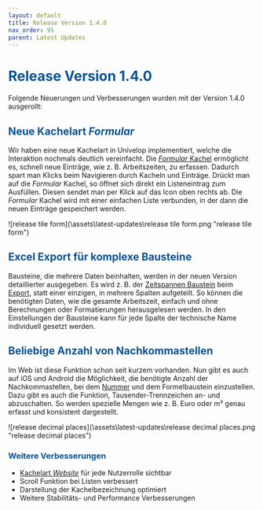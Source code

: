 ```yaml
---
layout: default
title: Release Version 1.4.0
nav_order: 95
parent: Latest Updates
---
```


# <span style="color:#0b5394">**Release Version 1.4.0**</span>

Folgende Neuerungen und Verbesserungen wurden mit der Version 1.4.0 ausgerollt:

## <span style="color:#0b5394">**Neue Kachelart *Formular***</span>
Wir haben eine neue Kachelart in Univelop implementiert, welche die Interaktion nochmals deutlich vereinfacht. Die [*Formular* Kachel](/docs/software-structure.html#-kachel-formular)  ermöglicht es, schnell neue Einträge, wie z. B. Arbeitszeiten, zu erfassen. Dadurch spart man Klicks beim Navigieren durch Kacheln und Einträge.
Drückt man auf die *Formular* Kachel, so öffnet sich direkt ein Listeneintrag zum Ausfüllen. Diesen sendet man per Klick auf das Icon oben rechts ab. 
Die *Formular* Kachel wird mit einer einfachen Liste verbunden, in der dann die neuen Einträge gespeichert werden.   

![release tile form](\assets\latest-updates\release tile form.png "release tile form")

## <span style="color:#0b5394">**Excel Export für komplexe Bausteine**</span>  
Bausteine, die mehrere Daten beinhalten, werden in der neuen Version detaillierter ausgegeben. Es wird z. B. der [Zeitspannen Baustein](/docs/record-spec-settings/grand-childs-form/interval.html) beim [Export](/docs/import-export.html#datensätze-und-inhalte), statt einer einzigen, in mehrere Spalten aufgeteilt. So können die benötigten Daten, wie die gesamte Arbeitszeit, einfach und ohne Berechnungen oder Formatierungen herausgelesen werden. In den Einstellungen der Bausteine kann für jede Spalte der technische Name individuell gesetzt werden.

## <span style="color:#0b5394">**Beliebige Anzahl von Nachkommastellen**</span>  
Im Web ist diese Funktion schon seit kurzem vorhanden. Nun gibt es auch auf iOS und Android die Möglichkeit, die benötigte Anzahl der Nachkommastellen, bei dem [Nummer](/docs/record-spec-settings/grand-childs-form/number.html) und dem Formelbaustein einzustellen.
Dazu gibt es auch die Funktion, Tausender-Trennzeichen an- und abzuschalten. So werden spezielle Mengen wie z. B. Euro oder m³ genau erfasst und konsistent dargestellt.  

![release decimal places](\assets\latest-updates\release decimal places.png "release decimal places")

### <span style="color:#0b5394">**Weitere Verbesserungen**</span>
- [Kachelart *Website*](/docs/software-structure.html#-kachel-website) für jede Nutzerrolle sichtbar
- Scroll Funktion bei Listen verbessert
- Darstellung der Kachelbezeichnung optimiert
- Weitere Stabilitäts- und Performance Verbesserungen 